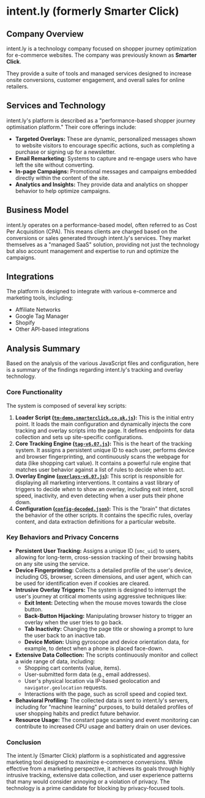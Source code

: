 # intent.ly (formerly Smarter Click)

## Company Overview

intent.ly is a technology company focused on shopper journey optimization for e-commerce websites. The company was previously known as **Smarter Click**.

They provide a suite of tools and managed services designed to increase onsite conversions, customer engagement, and overall sales for online retailers.

## Services and Technology

intent.ly's platform is described as a "performance-based shopper journey optimisation platform." Their core offerings include:

*   **Targeted Overlays:** These are dynamic, personalized messages shown to website visitors to encourage specific actions, such as completing a purchase or signing up for a newsletter.
*   **Email Remarketing:** Systems to capture and re-engage users who have left the site without converting.
*   **In-page Campaigns:** Promotional messages and campaigns embedded directly within the content of the site.
*   **Analytics and Insights:** They provide data and analytics on shopper behavior to help optimize campaigns.

## Business Model

intent.ly operates on a performance-based model, often referred to as Cost Per Acquisition (CPA). This means clients are charged based on the conversions or sales generated through intent.ly's services. They market themselves as a "managed SaaS" solution, providing not just the technology but also account management and expertise to run and optimize the campaigns.

## Integrations

The platform is designed to integrate with various e-commerce and marketing tools, including:
*   Affiliate Networks
*   Google Tag Manager
*   Shopify
*   Other API-based integrations

## Analysis Summary

Based on the analysis of the various JavaScript files and configuration, here is a summary of the findings regarding intent.ly's tracking and overlay technology.

### Core Functionality

The system is composed of several key scripts:

1.  **Loader Script ([`tm-demo.smarterclick.co.uk.js`](./tm-demo.smarterclick.co.uk-analysis.md)):** This is the initial entry point. It loads the main configuration and dynamically injects the core tracking and overlay scripts into the page. It defines endpoints for data collection and sets up site-specific configurations.
2.  **Core Tracking Engine ([`tag-v6.07.js`](./tag-v6.07-analysis.md)):** This is the heart of the tracking system. It assigns a persistent unique ID to each user, performs device and browser fingerprinting, and continuously scans the webpage for data (like shopping cart value). It contains a powerful rule engine that matches user behavior against a list of rules to decide when to act.
3.  **Overlay Engine ([`overlays-v6.07.js`](./overlays-v6.07-analysis.md)):** This script is responsible for displaying all marketing interventions. It contains a vast library of triggers to decide *when* to show an overlay, including exit intent, scroll speed, inactivity, and even detecting when a user puts their phone down.
4.  **Configuration ([`config-decoded.json`](./config-analysis.md)):** This is the "brain" that dictates the behavior of the other scripts. It contains the specific rules, overlay content, and data extraction definitions for a particular website.

### Key Behaviors and Privacy Concerns

*   **Persistent User Tracking:** Assigns a unique ID (`smc_uid`) to users, allowing for long-term, cross-session tracking of their browsing habits on any site using the service.
*   **Device Fingerprinting:** Collects a detailed profile of the user's device, including OS, browser, screen dimensions, and user agent, which can be used for identification even if cookies are cleared.
*   **Intrusive Overlay Triggers:** The system is designed to interrupt the user's journey at critical moments using aggressive techniques like:
    *   **Exit Intent:** Detecting when the mouse moves towards the close button.
    *   **Back-Button Hijacking:** Manipulating browser history to trigger an overlay when the user tries to go back.
    *   **Tab Inactivity:** Changing the page title or showing a prompt to lure the user back to an inactive tab.
    *   **Device Motion:** Using gyroscope and device orientation data, for example, to detect when a phone is placed face-down.
*   **Extensive Data Collection:** The scripts continuously monitor and collect a wide range of data, including:
    *   Shopping cart contents (value, items).
    *   User-submitted form data (e.g., email addresses).
    *   User's physical location via IP-based geolocation and `navigator.geolocation` requests.
    *   Interactions with the page, such as scroll speed and copied text.
*   **Behavioral Profiling:** The collected data is sent to intent.ly's servers, including for "machine learning" purposes, to build detailed profiles of user shopping habits and predict future behavior.
*   **Resource Usage:** The constant page scanning and event monitoring can contribute to increased CPU usage and battery drain on user devices.

### Conclusion

The intent.ly (Smarter Click) platform is a sophisticated and aggressive marketing tool designed to maximize e-commerce conversions. While effective from a marketing perspective, it achieves its goals through highly intrusive tracking, extensive data collection, and user experience patterns that many would consider annoying or a violation of privacy. The technology is a prime candidate for blocking by privacy-focused tools.
